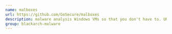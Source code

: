 ```yaml
---
name: malboxes
url: https://github.com/GoSecure/malboxes
description: malware analysis Windows VMs so that you don't have to. URL : https://github.com/GoSecure/malboxes Groups : blackarch-malware
group: blackarch-malware
---
```

